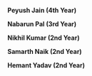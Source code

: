 <b>Peyush Jain (4th Year)

Nabarun Pal (3rd Year)

Nikhil Kumar (2nd Year)

Samarth Naik (2nd Year)

Hemant Yadav (2nd Year)</b>
